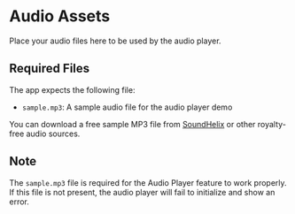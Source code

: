 # Audio Assets

Place your audio files here to be used by the audio player.

## Required Files

The app expects the following file:
- `sample.mp3`: A sample audio file for the audio player demo

You can download a free sample MP3 file from [SoundHelix](https://www.soundhelix.com/audio-examples) or other royalty-free audio sources.

## Note

The `sample.mp3` file is required for the Audio Player feature to work properly. If this file is not present, the audio player will fail to initialize and show an error. 